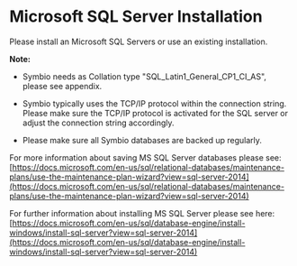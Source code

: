 # Microsoft SQL Server Installation

Please install an Microsoft SQL Servers or use an existing installation.

**Note:**

- Symbio needs as Collation type &quot;SQL\_Latin1\_General\_CP1\_CI\_AS&quot;, please see appendix.

- Symbio typically uses the TCP/IP protocol within the connection string. Please make sure the TCP/IP protocol is activated for the SQL server or adjust the connection string accordingly.

- Please make sure all Symbio databases are backed up regularly.

For more information about saving MS SQL Server databases please see:
[https://docs.microsoft.com/en-us/sql/relational-databases/maintenance-plans/use-the-maintenance-plan-wizard?view=sql-server-2014](https://docs.microsoft.com/en-us/sql/relational-databases/maintenance-plans/use-the-maintenance-plan-wizard?view=sql-server-2014)

For further information about installing MS SQL Server please see here:
[https://docs.microsoft.com/en-us/sql/database-engine/install-windows/install-sql-server?view=sql-server-2014](https://docs.microsoft.com/en-us/sql/database-engine/install-windows/install-sql-server?view=sql-server-2014)

